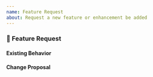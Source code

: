 ```yaml
---
name: Feature Request
about: Request a new feature or enhancement be added
---
```


<!--
👋 Hi, thanks for filing an issue on TypeStat! 💖
Please fill out all fields below to ensure your issue is addressed.

If your issue doesn't provide enough info to fully explain your proposed feature, it will be closed. 😦
-->

### 🚀 Feature Request

<!-- General description of what you'd like to see changed. -->

#### Existing Behavior

<!-- What is the behavior right now? -->

#### Change Proposal

<!-- What are the specific changes you'd like to see? -->
